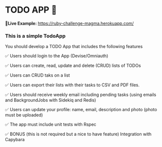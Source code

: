 
# TODO APP :memo: 

:link:**Live Example:**  https://ruby-challenge-magma.herokuapp.com/ 

### This is a simple TodoApp
You should develop a TODO App that includes the following features

:white_check_mark: Users should login to the App (Devise/Omniauth) 

:white_check_mark:  Users can create, read, update and delete (CRUD) lists of TODOs

:white_check_mark:   Users can CRUD taks on a list

:white_check_mark: Users can export their lists with their tasks to CSV and PDF files.

:white_check_mark:  Users should receive weekly email including pending tasks (using emails and BackgroundJobs with Sidekiq and Redis)

:white_check_mark: Users can update your profile: name, email, description and photo (photo must be uploaded)

:white_check_mark:   The app must include unit tests with Rspec

:white_check_mark: BONUS (this is not required but a nice to have feature) Integration with Capybara
